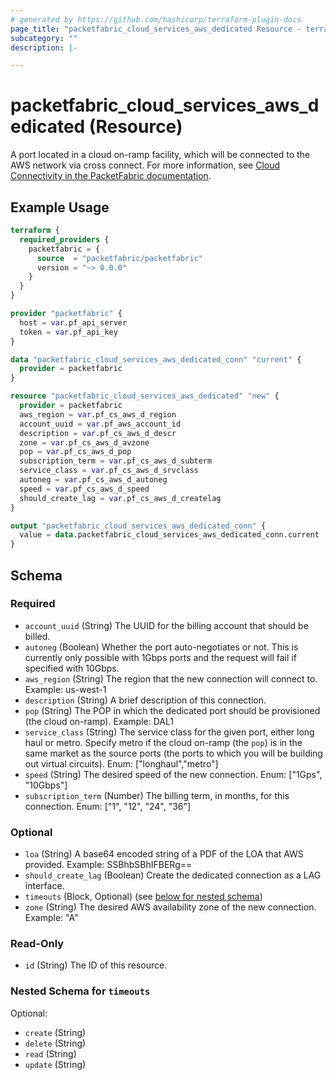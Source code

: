 ```yaml
---
# generated by https://github.com/hashicorp/terraform-plugin-docs
page_title: "packetfabric_cloud_services_aws_dedicated Resource - terraform-provider-packetfabric"
subcategory: ""
description: |-

---
```


# packetfabric_cloud_services_aws_dedicated (Resource)

A port located in a cloud on-ramp facility, which will be connected to the AWS network via cross connect. For more information, see [Cloud Connectivity in the PacketFabric documentation](https://docs.packetfabric.com/cloud/).


## Example Usage

```terraform
terraform {
  required_providers {
    packetfabric = {
      source  = "packetfabric/packetfabric"
      version = "~> 0.0.0"
    }
  }
}

provider "packetfabric" {
  host = var.pf_api_server
  token = var.pf_api_key
}

data "packetfabric_cloud_services_aws_dedicated_conn" "current" {
  provider = packetfabric
}

resource "packetfabric_cloud_services_aws_dedicated" "new" {
  provider = packetfabric
  aws_region = var.pf_cs_aws_d_region
  account_uuid = var.pf_aws_account_id
  description = var.pf_cs_aws_d_descr
  zone = var.pf_cs_aws_d_avzone
  pop = var.pf_cs_aws_d_pop
  subscription_term = var.pf_cs_aws_d_subterm
  service_class = var.pf_cs_aws_d_srvclass
  autoneg = var.pf_cs_aws_d_autoneg
  speed = var.pf_cs_aws_d_speed
  should_create_lag = var.pf_cs_aws_d_createlag
}

output "packetfabric_cloud_services_aws_dedicated_conn" {
  value = data.packetfabric_cloud_services_aws_dedicated_conn.current
}
```

## Schema

### Required

- `account_uuid` (String) The UUID for the billing account that should be billed. 
- `autoneg` (Boolean) Whether the port auto-negotiates or not. This is currently only possible with 1Gbps ports and the request will fail if specified with 10Gbps.
- `aws_region` (String) The region that the new connection will connect to.
		Example: us-west-1
- `description` (String) A brief description of this connection.
- `pop` (String) The POP in which the dedicated port should be provisioned (the cloud on-ramp). 
		Example: DAL1
- `service_class` (String) The service class for the given port, either long haul or metro. Specify metro if the cloud on-ramp (the `pop`) is in the same market as the source ports (the ports to which you will be building out virtual circuits). 
		Enum: ["longhaul","metro"]
- `speed` (String) The desired speed of the new connection.
		Enum: ["1Gps", "10Gbps"]
- `subscription_term` (Number) The billing term, in months, for this connection.
		Enum: ["1", "12", "24", "36"]

### Optional

- `loa` (String) A base64 encoded string of a PDF of the LOA that AWS provided.
		Example: SSBhbSBhIFBERg==
- `should_create_lag` (Boolean) Create the dedicated connection as a LAG interface.
- `timeouts` (Block, Optional) (see [below for nested schema](#nestedblock--timeouts))
- `zone` (String) The desired AWS availability zone of the new connection.
		Example: "A"

### Read-Only

- `id` (String) The ID of this resource.

<a id="nestedblock--timeouts"></a>
### Nested Schema for `timeouts`

Optional:

- `create` (String)
- `delete` (String)
- `read` (String)
- `update` (String)
